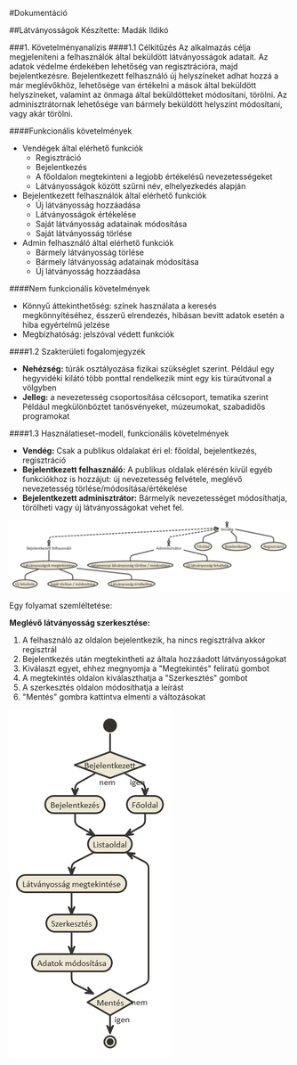 #Dokumentáció

##Látványosságok
Készítette: Madák Ildikó

###1. Követelményanalízis
####1.1 Célkitűzés
Az alkalmazás célja megjeleníteni a felhasználók által beküldött látványosságok adatait. Az adatok védelme érdekében lehetőség van regisztrációra, majd bejelentkezésre. Bejelentkezett felhasználó új helyszíneket adhat hozzá a már meglévőkhöz, lehetősége van értékelni a mások által beküldött helyszíneket, valamint az önmaga által beküldötteket módosítani, törölni.
Az adminisztrátornak lehetősége van bármely beküldött helyszínt módosítani, vagy akár törölni.

####Funkcionális követelmények
* Vendégek által elérhető funkciók
  - Regisztráció
  - Bejelentkezés
  - A főoldalon megtekinteni a legjobb értékelésű nevezetességeket
  - Látványosságok között szűrni név, elhelyezkedés alapján
* Bejelentkezett felhasználók által elérhető funkciók
  - Új látványosság hozzáadása
  - Látványosságok értékelése
  - Saját látványosság adatainak módosítása
  - Saját látványosság törlése
* Admin felhasználó által elérhető funkciók
  - Bármely látványosság törlése
  - Bármely látványosság adatainak módosítása
  - Új látványosság hozzáadása

####Nem funkcionális követelmények
- Könnyű áttekinthetőség: színek használata a keresés megkönnyítéséhez, ésszerű elrendezés, hibásan bevitt adatok esetén a hiba egyértelmű jelzése
- Megbízhatóság: jelszóval védett funkciók

####1.2 Szakterületi fogalomjegyzék
- **Nehézség:** túrák osztályozása fizikai szükséglet szerint.
Például egy hegyvidéki kilátó több ponttal rendelkezik mint egy kis túraútvonal a völgyben
- **Jelleg:** a nevezetesség csoportosítása célcsoport, tematika szerint 
Például megkülönböztet tanösvényeket, múzeumokat, szabadidős programokat

####1.3 Használatieset-modell, funkcionális követelmények
- **Vendég:** Csak a publikus oldalakat éri el: főoldal, bejelentkezés, regisztráció
- **Bejelentkezett felhasználó:** A publikus oldalak elérésén kívül egyéb funkciókhoz is hozzájut: új nevezetesség felvétele, meglévő nevezetesség törlése/módosítása/értékelése
- **Bejelentkezett adminisztrátor:** Bármelyik nevezetességet módosíthatja, törölheti vagy új látványosságokat vehet fel.

![](./images/usecase.png)

Egy folyamat szemléltetése:

**Meglévő látványosság szerkesztése:**

1. A felhasználó az oldalon bejelentkezik, ha nincs regisztrálva akkor regisztrál
2. Bejelentkezés után megtekintheti az általa hozzáadott látványosságokat
3. Kiválaszt egyet, ehhez megnyomja a "Megtekintés" feliratú gombot
4. A megtekintés oldalon kiválaszthatja a "Szerkesztés" gombot
5. A szerkesztés oldalon módosíthatja a leírást
6. "Mentés" gombra kattintva elmenti a változásokat

![](./images/session.png)
